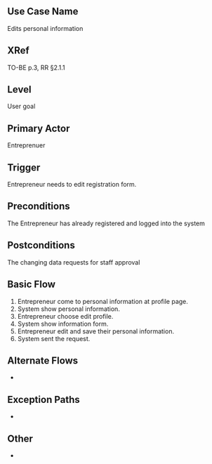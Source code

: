 

Use Case Name
-------------
Edits personal information

XRef
----
TO-BE p.3, RR §2.1.1

Level
-----
User goal

Primary Actor
-------------
Entreprenuer

Trigger
-------
Entrepreneur needs to edit registration form.

Preconditions
-------------
The Entrepreneur has already registered and logged into the system

Postconditions
--------------
The changing data requests for staff approval

Basic Flow
----------
1. Entrepreneur come to personal information at profile page.
2. System show personal information.
3. Entrepreneur choose edit profile.
4. System show information form.
5. Entrepreneur edit and save their personal information.
6. System sent the request.


Alternate Flows
---------------
-

Exception Paths
--------------------
-

Other
-------
-
